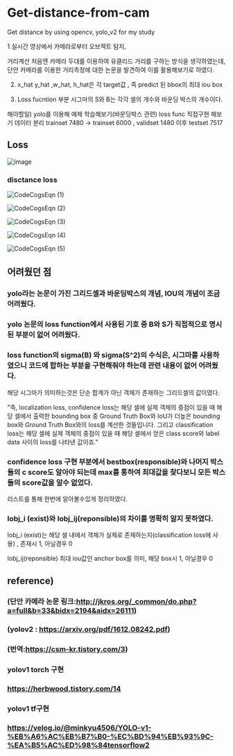 # Get-distance-from-cam
Get distance by using opencv, yolo_v2 for my study

1.실시간 영상에서 카메라로부터 오브젝트 탐지, 

거리계산 처음엔 카메라 두대를 이용하여 유클리드 거리를 구하는 방식을 생각하였는데, 단안 카메라를 이용한 거리측정에 대한 논문을 발견하여 이를 활용해보기로 하였다.

2. x_hat y_hat ,w_hat, h_hat은 각 target값 , 즉 predict 된 bbox의 최대 iou box

3. Loss fucntion 부분 시그마의 S와 B는 각각 셀의 개수와 바운딩 박스의 개수이다.

해야할일) yolo를 이용해 예제 학습해보기(바운딩박스 관련)
loss func 직접구현 해보기
데이터 분리 trainset 7480 -> trainset 6000 , validset 1480
이후 testset 7517


## Loss
![image](https://user-images.githubusercontent.com/59239082/176442109-bd89b592-96c7-4943-bab7-e195ad40afb3.png)

### disctance loss
![CodeCogsEqn (1)](https://user-images.githubusercontent.com/59239082/177005887-698535f8-45bf-498b-8ff8-a03a9522b2f5.png)

![CodeCogsEqn (2)](https://user-images.githubusercontent.com/59239082/177166770-9c536857-bfbe-42f2-a488-e11042404f63.png)

![CodeCogsEqn (3)](https://user-images.githubusercontent.com/59239082/177166821-0dcfb663-0ce1-4b3f-8a97-a2cdb55c67ee.png)

![CodeCogsEqn (4)](https://user-images.githubusercontent.com/59239082/177793899-e5eef728-71ed-45f9-8bbf-6c0f68f1cee3.png)

![CodeCogsEqn (5)](https://user-images.githubusercontent.com/59239082/177794059-87be04db-5e6a-49b3-8d10-1c651a01367e.png)






## 어려웠던 점
### yolo라는 논문이 가진 그리드셀과 바운딩박스의 개념, IOU의 개념이 조금 어려웠다.

### yolo 논문의  loss function에서 사용된 기호 중 B와 S가 직접적으로 명시된 부분이 없어 어려웠다.

### loss function의 sigma(B) 와 sigma(S^2)의 수식은, 시그마를 사용하였으니 코드에 합하는 부분을 구현해줘야 하는데 관련 내용이 없어 어려웠다.
해당 시그마가 의미하는것은 단순 합계가 아닌 객체가 존재하는 그리드셀의 값이였다.

"즉, localization loss, confidence loss는 해당 셀에 실제 객체의 중점이 있을 때 해당 셀에서 출력한 bounding box 중 Ground Truth Box와 IoU가 더높은 bounding box와 Ground Truth Box와의 loss를 계산한 것들입니다.
그리고 classification loss는 해당 셀에 실제 객체의 중점이 있을 때 해당 셀에서 얻은 class score와 label data 사이의 loss를 나타낸 값이죠."

### confidence loss 구현 부분에서 bestbox(responsible)와 나머지 박스들의 c score도 알아야 되는데 max를 통하여 최대값을 찾다보니 모든 박스들의 score값을 알수 없었다.

리스트를 통해 한번에 알아볼수있게 정리하였다.

### Iobj_i (exist)와 Iobj_ij(reponsible)의 차이를 명확히 알지 못하였다.

Iobj_i (exist)는 해당 셀 내에서 객체가 실제로 존재하는지(classification loss에 사용) , 존재시 1, 아닐경우 0

Iobj_ij(reponsible) 최대 iou값인 anchor box를 의미, 해당 box시 1, 아닐경우 0

## reference)
### (단안 카메라 논문 링크:http://jkros.org/_common/do.php?a=full&b=33&bidx=2194&aidx=26111)
### (yolov2 : https://arxiv.org/pdf/1612.08242.pdf)
### (번역:https://csm-kr.tistory.com/3)
### yolov1 torch 구현
### https://herbwood.tistory.com/14
### yolov1 tf구현
### https://velog.io/@minkyu4506/YOLO-v1-%EB%A6%AC%EB%B7%B0-%EC%BD%94%EB%93%9C-%EA%B5%AC%ED%98%84tensorflow2
